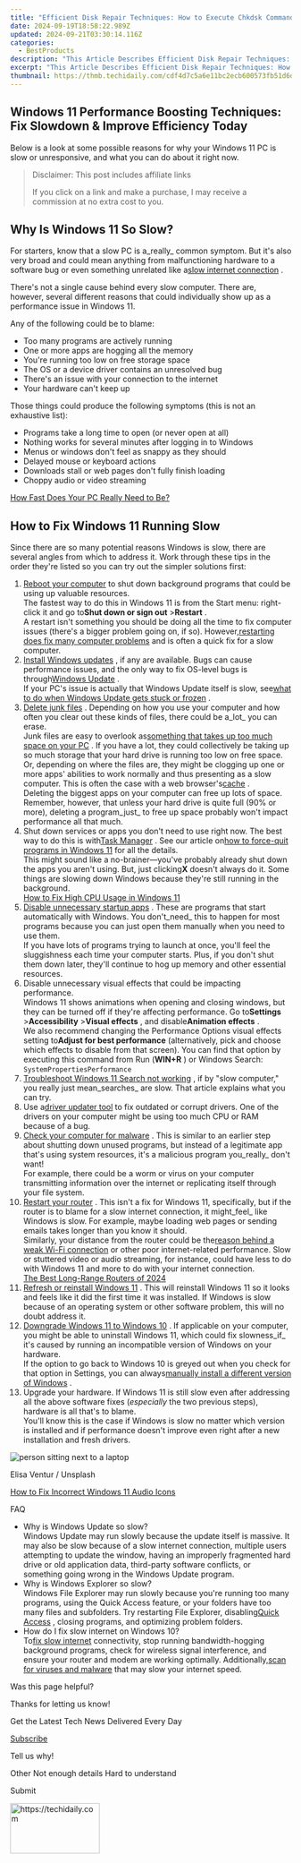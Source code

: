 ```yaml
---
title: "Efficient Disk Repair Techniques: How to Execute Chkdsk Command on Windows Systems"
date: 2024-09-19T18:58:22.989Z
updated: 2024-09-21T03:30:14.116Z
categories:
  - BestProducts
description: "This Article Describes Efficient Disk Repair Techniques: How to Execute Chkdsk Command on Windows Systems"
excerpt: "This Article Describes Efficient Disk Repair Techniques: How to Execute Chkdsk Command on Windows Systems"
thumbnail: https://thmb.techidaily.com/cdf4d7c5a6e11bc2ecb600573fb51d6d46dc48a05d2a33906086e284e9c970a7.jpg
---
```


## Windows 11 Performance Boosting Techniques: Fix Slowdown & Improve Efficiency Today
 Below is a look at some possible reasons for why your Windows 11 PC is slow or unresponsive, and what you can do about it right now.

>  Disclaimer: This post includes affiliate links
>
>  If you click on a link and make a purchase, I may receive a commission at no extra cost to you.
>

## Why Is Windows 11 So Slow?

 For starters, know that a slow PC is a_really_ common symptom. But it's also very broad and could mean anything from malfunctioning hardware to a software bug or even something unrelated like a[slow internet connection](https://www.lifewire.com/troubleshooting-slow-internet-connection-818125) .

 There's not a single cause behind every slow computer. There are, however, several different reasons that could individually show up as a performance issue in Windows 11.

 Any of the following could be to blame:

* Too many programs are actively running
* One or more apps are hogging all the memory
* You're running too low on free storage space
* The OS or a device driver contains an unresolved bug
* There's an issue with your connection to the internet
* Your hardware can't keep up

 Those things could produce the following symptoms (this is not an exhaustive list):

* Programs take a long time to open (or never open at all)
* Nothing works for several minutes after logging in to Windows
* Menus or windows don't feel as snappy as they should
* Delayed mouse or keyboard actions
* Downloads stall or web pages don't fully finish loading
* Choppy audio or video streaming

[How Fast Does Your PC Really Need to Be?](https://www.lifewire.com/how-fast-does-your-pc-need-to-be-832310)

## How to Fix Windows 11 Running Slow

 Since there are so many potential reasons Windows is slow, there are several angles from which to address it. Work through these tips in the order they're listed so you can try out the simpler solutions first:

1. [Reboot your computer](https://www.lifewire.com/how-to-reboot-a-computer-2624568) to shut down background programs that could be using up valuable resources.  
 The fastest way to do this in Windows 11 is from the Start menu: right-click it and go to**Shut down or sign out** \>**Restart** .  
 A restart isn't something you should be doing all the time to fix computer issues (there's a bigger problem going on, if so). However,[restarting does fix many computer problems](https://www.lifewire.com/why-does-restarting-seem-to-fix-most-computer-problems-2624569) and is often a quick fix for a slow computer.
2. [Install Windows updates](https://www.lifewire.com/how-to-check-for-install-windows-updates-2624596) , if any are available. Bugs can cause performance issues, and the only way to fix OS-level bugs is through[Windows Update](https://www.lifewire.com/what-is-windows-update-2624597) .  
 If your PC's issue is actually that Windows Update itself is slow, see[what to do when Windows Update gets stuck or frozen](https://www.lifewire.com/when-windows-update-gets-stuck-or-frozen-2624439) .
3. [Delete junk files](https://www.lifewire.com/remove-junk-files-from-windows-11-5191868) . Depending on how you use your computer and how often you clear out these kinds of files, there could be a_lot_ you can erase.  
 Junk files are easy to overlook as[something that takes up too much space on your PC](https://www.lifewire.com/things-taking-up-space-on-your-pc-5223487) . If you have a lot, they could collectively be taking up so much storage that your hard drive is running too low on free space.  
 Or, depending on where the files are, they might be clogging up one or more apps' abilities to work normally and thus presenting as a slow computer. This is often the case with a web browser's[cache](https://www.lifewire.com/definition-of-cache-2483171) .  
 Deleting the biggest apps on your computer can free up lots of space. Remember, however, that unless your hard drive is quite full (90% or more), deleting a program_just_ to free up space probably won't impact performance all that much.
4. Shut down services or apps you don't need to use right now. The best way to do this is with[Task Manager](https://www.lifewire.com/task-manager-2626025) . See our article on[how to force-quit programs in Windows 11](https://www.lifewire.com/force-quit-programs-in-windows-11-5194519) for all the details.  
 This might sound like a no-brainer—you've probably already shut down the apps you aren't using. But, just clicking**X** doesn't always do it. Some things are slowing down Windows because they're still running in the background.  
[How to Fix High CPU Usage in Windows 11](https://www.lifewire.com/fix-high-cpu-usage-in-windows-11-5216242)
5. [Disable unnecessary startup apps](https://www.lifewire.com/change-startup-programs-windows-11-6823499) . These are programs that start automatically with Windows. You don't_need_ this to happen for most programs because you can just open them manually when you need to use them.  
 If you have lots of programs trying to launch at once, you'll feel the sluggishness each time your computer starts. Plus, if you don't shut them down later, they'll continue to hog up memory and other essential resources.
6. Disable unnecessary visual effects that could be impacting performance.  
 Windows 11 shows animations when opening and closing windows, but they can be turned off if they're affecting performance. Go to**Settings** \>**Accessibility** \>**Visual effects** , and disable**Animation effects** .  
 We also recommend changing the Performance Options visual effects setting to**Adjust for best performance** (alternatively, pick and choose which effects to disable from that screen). You can find that option by executing this command from Run (**WIN+R** ) or Windows Search:  
 `SystemPropertiesPerformance`
7. [Troubleshoot Windows 11 Search not working](https://www.lifewire.com/fix-search-not-working-in-windows-11-5191397) , if by "slow computer," you really just mean_searches_ are slow. That article explains what you can try.
8. Use a[driver updater tool](https://www.lifewire.com/free-driver-updater-tools-2619206) to fix outdated or corrupt drivers. One of the drivers on your computer might be using too much CPU or RAM because of a bug.
9. [Check your computer for malware](https://www.lifewire.com/properly-scan-your-computer-for-viruses-and-other-malware-2624526) . This is similar to an earlier step about shutting down unused programs, but instead of a legitimate app that's using system resources, it's a malicious program you_really_ don't want!  
 For example, there could be a worm or virus on your computer transmitting information over the internet or replicating itself through your file system.
10. [Restart your router](https://www.lifewire.com/how-to-properly-restart-a-router-modem-2624570) . This isn't a fix for Windows 11, specifically, but if the router is to blame for a slow internet connection, it might_feel_ like Windows is slow. For example, maybe loading web pages or sending emails takes longer than you know it should.  
 Similarly, your distance from the router could be the[reason behind a weak Wi-Fi connection](https://www.lifewire.com/reasons-why-wifi-connections-drop-818210) or other poor internet-related performance. Slow or stuttered video or audio streaming, for instance, could have less to do with Windows 11 and more to do with your internet connection.  
[The Best Long-Range Routers of 2024](https://www.lifewire.com/best-long-range-routers-4122554)
11. [Refresh or reinstall Windows 11](https://www.lifewire.com/reset-this-pc-complete-walkthrough-2624538) . This will reinstall Windows 11 so it looks and feels like it did the first time it was installed. If Windows is slow because of an operating system or other software problem, this will no doubt address it.
12. [Downgrade Windows 11 to Windows 10](https://www.lifewire.com/downgrade-from-windows-11-6501020) . If applicable on your computer, you might be able to uninstall Windows 11, which could fix slowness_if_ it's caused by running an incompatible version of Windows on your hardware.  
 If the option to go back to Windows 10 is greyed out when you check for that option in Settings, you can always[manually install a different version of Windows](https://www.lifewire.com/how-to-install-a-windows-operating-system-2624925) .
13. Upgrade your hardware. If Windows 11 is still slow even after addressing all the above software fixes (_especially_ the two previous steps), hardware is all that's to blame.  
 You'll know this is the case if Windows is slow no matter which version is installed and if performance doesn't improve even right after a new installation and fresh drivers.

![person sitting next to a laptop](https://www.lifewire.com/thmb/pyujezWGkAqbLemyzegQQ11Hp-U=/1500x0/filters:no_upscale():max_bytes(150000):strip_icc():format(webp)/elisa-ventur-bmJAXAz6ads-unsplash-66563177490249cd8a8c896e48ff4d8e.jpg)

Elisa Ventur / Unsplash

[How to Fix Incorrect Windows 11 Audio Icons](https://www.lifewire.com/how-to-fix-incorrect-windows-11-audio-icons-6560769)

 FAQ

* Why is Windows Update so slow?  
 Windows Update may run slowly because the update itself is massive. It may also be slow because of a slow internet connection, multiple users attempting to update the window, having an improperly fragmented hard drive or old application data, third-party software conflicts, or something going wrong in the Windows Update program.
* Why is Windows Explorer so slow?  
 Windows File Explorer may run slowly because you're running too many programs, using the Quick Access feature, or your folders have too many files and subfolders. Try restarting File Explorer, disabling[Quick Access](https://www.lifewire.com/windows-10-quick-access-4587235) , closing programs, and optimizing problem folders.
* How do I fix slow internet on Windows 10?  
 To[fix slow internet](https://www.lifewire.com/troubleshooting-slow-internet-connection-818125) connectivity, stop running bandwidth-hogging background programs, check for wireless signal interference, and ensure your router and modem are working optimally. Additionally,[scan for viruses and malware](https://www.lifewire.com/properly-scan-your-computer-for-viruses-and-other-malware-2624526) that may slow your internet speed.

Was this page helpful?

Thanks for letting us know!

 Get the Latest Tech News Delivered Every Day

[Subscribe](https://www.lifewire.com/#)

Tell us why!

 Other  Not enough details  Hard to understand

 Submit

<ins class="adsbygoogle"
     style="display:block"
     data-ad-format="autorelaxed"
     data-ad-client="ca-pub-7571918770474297"
     data-ad-slot="1223367746"></ins>

<ins class="adsbygoogle"
     style="display:block"
     data-ad-client="ca-pub-7571918770474297"
     data-ad-slot="8358498916"
     data-ad-format="auto"
     data-full-width-responsive="true"></ins>



<!-- affiliate ads begin -->
<a href="https://united.elfm.net/c/5597632/2139558/4704" target="_top" id="2139558">
  <img src="//a.impactradius-go.com/display-ad/4704-2139558" border="0" alt="https://techidaily.com" width="160" height="90"/>
</a>
<img height="0" width="0" src="https://united.elfm.net/i/5597632/2139558/4704" style="position:absolute;visibility:hidden;" border="0" />
<!-- affiliate ads end -->

